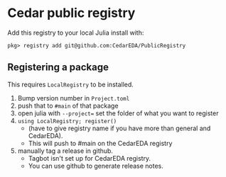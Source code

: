 # Cedar public registry

Add this registry to your local Julia install with:

```
pkg> registry add git@github.com:CedarEDA/PublicRegistry
```

## Registering a package

This requires `LocalRegistry` to be installed.

1. Bump version number in `Project.toml`
2. push that to `#main` of that package
3. open julia with `--project=` set the folder of what you want to register
4. `using LocalRegistry; register()`
    - (have to give registry name if you have more than general and CedarEDA).
    - This will push to #main on the CedarEDA registry
5. manually tag a release in github.
   - Tagbot isn't set up for CedarEDA registry.
   - You can use github to generate release notes.
